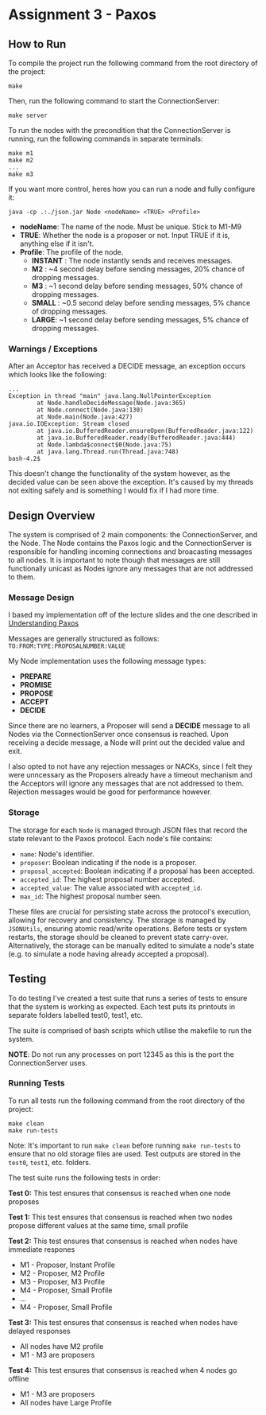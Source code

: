 # Assignment 3 - Paxos
## How to Run 
To compile the project run the following command from the root directory of the project:
```
make
```

Then, run the following command to start the ConnectionServer:
```
make server
```

To run the nodes with the precondition that the ConnectionServer is running, run the following commands in separate terminals:
```
make m1
make m2 
...
make m3
```

If you want more control, heres how you can run a node and fully configure it:

```
java -cp .:./json.jar Node <nodeName> <TRUE> <Profile>
```
* **nodeName**: The name of the node. Must be unique. Stick to M1-M9
* **TRUE**: Whether the node is a proposer or not. Input TRUE if it is, anything else if it isn't.
* **Profile**: The profile of the node. 
    * **INSTANT** : The node instantly sends and receives messages.
    * **M2** : ~4 second delay before sending messages, 20% chance of dropping messages.
    * **M3** : ~1 second delay before sending messages, 50% chance of dropping messages.
    * **SMALL** : ~0.5 second delay before sending messages, 5% chance of dropping messages.
    * **LARGE**: ~1 second delay before sending messages, 5% chance of dropping messages.

### Warnings / Exceptions 
After an Acceptor has received a DECIDE message, an exception occurs which looks like the following: 
```
...
Exception in thread "main" java.lang.NullPointerException
        at Node.handleDecideMessage(Node.java:365)
        at Node.connect(Node.java:130)
        at Node.main(Node.java:427)
java.io.IOException: Stream closed
        at java.io.BufferedReader.ensureOpen(BufferedReader.java:122)
        at java.io.BufferedReader.ready(BufferedReader.java:444)
        at Node.lambda$connect$0(Node.java:75)
        at java.lang.Thread.run(Thread.java:748)
bash-4.2$ 
```
This doesn't change the functionality of the system however, as the decided value can be seen above the exception. 
It's caused by my threads not exiting safely and is something I would fix if I had more time.

## Design Overview 
The system is comprised of 2 main components: the ConnectionServer, and the Node. The Node contains the Paxos logic and the ConnectionServer is responsible for handling incoming connections and broacasting messages to all nodes. It is important to note though that messages are still functionally unicast as Nodes ignore any messages that are not addressed to them.

### Message Design 
I based my implementation off of the lecture slides and the one described in [Understanding Paxos](https://people.cs.rutgers.edu/~pxk/417/notes/paxos.html)

Messages are generally structured as follows: ```TO:FROM:TYPE:PROPOSALNUMBER:VALUE```

My Node implementation uses the following message types:
- **PREPARE** 
- **PROMISE**
- **PROPOSE**
- **ACCEPT**
- **DECIDE**

Since there are no learners, a Proposer will send a **DECIDE** message to all Nodes via the ConnectionServer once consensus is reached. Upon receiving a decide message, a Node will print out the decided value and exit.

I also opted to not have any rejection messages or NACKs, since I felt they were unncessary as the Proposers already have a timeout mechanism and the Acceptors will ignore any messages that are not addressed to them. Rejection messages would be good for performance however. 

### Storage

The storage for each `Node` is managed through JSON files that record the state relevant to the Paxos protocol. Each node's file contains:

- `name`: Node's identifier.
- `proposer`: Boolean indicating if the node is a proposer.
- `proposal_accepted`: Boolean indicating if a proposal has been accepted.
- `accepted_id`: The highest proposal number accepted.
- `accepted_value`: The value associated with `accepted_id`.
- `max_id`: The highest proposal number seen.

These files are crucial for persisting state across the protocol's execution, allowing for recovery and consistency. The storage is managed by `JSONUtils`, ensuring atomic read/write operations. Before tests or system restarts, the storage should be cleaned to prevent state carry-over. Alternatively, the storage can be manually edited to simulate a node's state (e.g. to simulate a node having already accepted a proposal).

## Testing
To do testing I've created a test suite that runs a series of tests to ensure that the system is working as expected. Each test puts its printouts in separate folders labelled test0, test1, etc.

The suite is comprised of bash scripts which utilise the makefile to run the system. 

**NOTE**: Do not run any processes on port 12345 as this is the port the ConnectionServer uses.

### Running Tests
To run all tests run the following command from the root directory of the project:

```
make clean
make run-tests 
```

Note: It's important to run `make clean` before running `make run-tests` to ensure that no old storage files are used.
Test outputs are stored in the `test0`, `test1`, etc. folders.

The test suite runs the following tests in order:

**Test 0:** This test ensures that consensus is reached when one node proposes 

**Test 1:** This test ensures that consensus is reached when two nodes propose different values at the same time, small profile

**Test 2:** This test ensures that consensus is reached when nodes have immediate respones

* M1 - Proposer, Instant Profile
* M2 - Proposer, M2 Profile
* M3 - Proposer, M3 Profile
* M4 - Proposer, Small Profile
* ...
* M4 - Proposer, Small Profile

**Test 3:** This test ensures that consensus is reached when nodes have delayed responses
* All nodes have M2 profile
* M1 - M3 are proposers

**Test 4:** This test ensures that consensus is reached when 4 nodes go offline
* M1 - M3 are proposers
* All nodes have Large Profile



